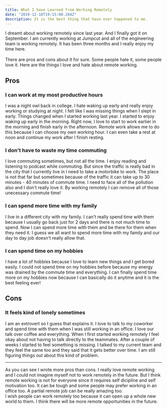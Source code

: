 ```yaml
---
title: What I have Learned from Working Remotely
date: "2019-12-18T19:15:00.284Z"
description: It is the best thing that have ever happened to me.
---
```


I dreamt about working remotely since last year. And I finally got it on September. 
I am currently working at Jumpcut and all of the engineering team is working remotely. It has been three months and I really enjoy my time here. 
<br>
<br>
There are pros and cons about it for sure. Some people hate it, some people love it. Here are the things I love and hate about remote working.

## Pros
### I can work at my most productive hours
I was a night owl back in college. I hate waking up early and really enjoy working or studying at night. I felt like I was missing things when I slept in early. Things changed when I started working last year. I started to enjoy waking up early in the morning. Right now, I love to start to work earlier in the morning and finish early in the afternoon. Remote work allows me to do this because I can choose my own working hour. I can even take a rest at noon and continue my work after I finish resting.

### I don't have to waste my time commuting
I love commuting sometimes, but not all the time. I enjoy reading and listening to podcast while commuting. But since the traffic is really bad in the city that I currently live in I need to take a motorbike to work. The place is not that far but sometimes because of the traffic it can take up to 30 minutes - 40 minutes of commute time. I need to face all of the pollution also and I don't really love it. By working remotely I can remove all of those unecessary commute time!

### I can spend more time with my family
I live in a different city with my family. I can't really spend time with them because I usually go back just for 2 days and there is not much time to spend. Now I can spend more time with them and be there for them when they need it. I guess we all want to spend more time with my family and our day to day job doesn't really allow that.

### I can spend time on my hobbies
I have a lot of hobbies because I love to learn new things and I get bored easily. I could not spend time on my hobbies before because my energy was drained by the commute time and everything. I can finally spend time more on my hobbies now because I can basically do it anytime and it is the best feeling ever!

## Cons
### It feels kind of lonely sometimes
I am an extrovert so I guess that explains it. I love to talk to my coworker and spend time with them when I was still working in an office. I love our talk over coffee and everything. When I first started working remotely I feel okay about not having to talk directly to the teammates. After a couple of weeks I started to feel something is missing. I talked to my current team and they feel the same too and they said that it gets better over time. I am still figuring things out about this kind of problem.

---

As you can see I wrote more pros than cons. 
I really love remote working and I could not imagine myself not to work remotely in the future.
But I think remote working is not for everyone since it requires self dicipline and self motivation too. It can be tough and some people may prefer working in an office too. A partial remote job can be really amazing too.
<br>
I wish people can work remotely too because it can open up a whole new world to them. 
I think there will be more remote opportunities in the future.